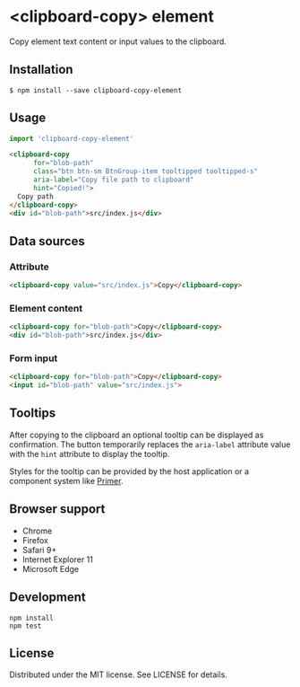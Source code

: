 # &lt;clipboard-copy&gt; element

Copy element text content or input values to the clipboard.

## Installation

```
$ npm install --save clipboard-copy-element
```

## Usage

```js
import 'clipboard-copy-element'
```

```html
<clipboard-copy
      for="blob-path"
      class="btn btn-sm BtnGroup-item tooltipped tooltipped-s"
      aria-label="Copy file path to clipboard"
      hint="Copied!">
  Copy path
</clipboard-copy>
<div id="blob-path">src/index.js</div>
```

## Data sources

### Attribute

```html
<clipboard-copy value="src/index.js">Copy</clipboard-copy>
```

### Element content

```html
<clipboard-copy for="blob-path">Copy</clipboard-copy>
<div id="blob-path">src/index.js</div>
```

### Form input

```html
<clipboard-copy for="blob-path">Copy</clipboard-copy>
<input id="blob-path" value="src/index.js">
```

## Tooltips

After copying to the clipboard an optional tooltip can be displayed as
confirmation. The button temporarily replaces the `aria-label` attribute
value with the `hint` attribute to display the tooltip.

Styles for the tooltip can be provided by the host application or a component
system like [Primer][].

[Primer]: https://github.com/primer/primer/tree/master/modules/primer-tooltips

## Browser support

- Chrome
- Firefox
- Safari 9+
- Internet Explorer 11
- Microsoft Edge

## Development

```
npm install
npm test
```

## License

Distributed under the MIT license. See LICENSE for details.
